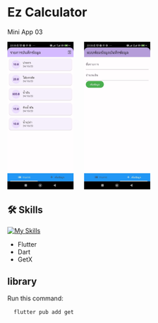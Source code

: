 
# Ez Calculator

Mini App 03 

<img src="https://github.com/Teerapoom/Data_Recording_App/blob/main/IMG_git/list.jpg" width="150" style="margin-right: 20px;"/> <img src="https://github.com/Teerapoom/Data_Recording_App/blob/main/IMG_git/from.jpg" width="150" style="margin-right: 20px;"/>


## 🛠 Skills
[![My Skills](https://skillicons.dev/icons?i=flutter&perline=3)](https://skillicons.dev)
- Flutter
- Dart
- GetX
## library

Run this command:

```bash
  flutter pub add get
```
